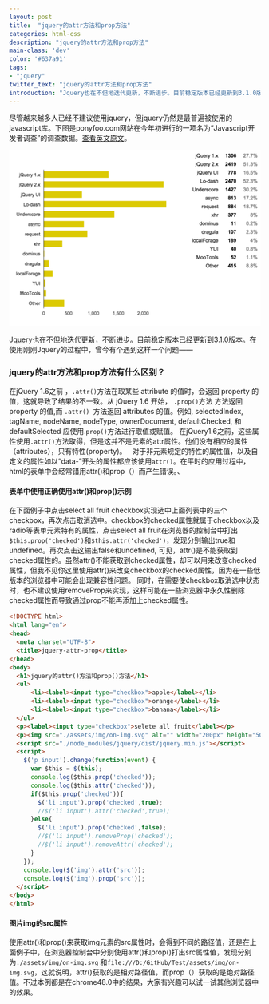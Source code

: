 ```yaml
---
layout: post
title:  "jquery的attr方法和prop方法"
categories: html-css
description: "jquery的attr方法和prop方法"
main-class: 'dev'
color: '#637a91'
tags:
- "jquery"
twitter_text: "jquery的attr方法和prop方法"
introduction: "Jquery也在不但地迭代更新，不断进步。目前稳定版本已经更新到3.1.0版本。在使用刚刚Jquery的过程中，曾今有个遇到这样一个问题——jquery的attr方法和prop方法有什么区别？"
---
```


尽管越来越多人已经不建议使用jquery，但jquery仍然是最普遍被使用的javascript库。下图是ponyfoo.com网站在今年初进行的一项名为“Javascript开发者调查”的调查数据。[查看英文原文](https://ponyfoo.com/articles/javascript-developer-survey-results)。

![Javascript开发者调查-jquery库使用](../assets/img/jquery-use-chart.png)

Jquery也在不但地迭代更新，不断进步。目前稳定版本已经更新到3.1.0版本。在使用刚刚Jquery的过程中，曾今有个遇到这样一个问题——

###     jquery的attr方法和prop方法有什么区别？

在jQuery 1.6之前 ，`.attr()`方法在取某些 attribute 的值时，会返回 property 的值，这就导致了结果的不一致。从 jQuery 1.6 开始， `.prop()`方法 方法返回 property 的值,而 `.attr() `方法返回 attributes 的值。例如, selectedIndex, tagName, nodeName, nodeType, ownerDocument, defaultChecked, 和 defaultSelected 应使用.`prop()`方法进行取值或赋值。 在jQuery1.6之前，这些属性使用`.attr()`方法取得，但是这并不是元素的attr属性。他们没有相应的属性（attributes），只有特性(property)。
 
对于非元素规定的特性的属性值，以及自定义的属性如以“data-”开头的属性都应该使用`attr()`。在平时的应用过程中，html的表单中会经常错用attr()和prop（）而产生错误。、

#### 表单中使用正确使用attr()和prop()示例

在下面例子中点击select all fruit checkbox实现选中上面列表中的三个checkbox，再次点击取消选中。checkbox的checked属性就属于checkbox以及radio等表单元素特有的属性，点击select all fruit在浏览器的控制台中打出`$this.prop('checked')`和`$this.attr('checked')`，发现分别输出true和undefined。再次点击这输出false和undefined,
可见，attr()是不能获取到checked属性的。虽然attr()不能获取到checked属性，却可以用来改变checked属性，但我不见你这里使用attr()来改变checkbox的checked属性，因为在一些低版本的浏览器中可能会出现兼容性问题。
同时，在需要使checkbox取消选中状态时，也不建议使用removeProp来实现，这样可能在一些浏览器中永久性删除checked属性而导致通过prop不能再添加上checked属性。

```html
<!DOCTYPE html>
<html lang="en">
<head>
  <meta charset="UTF-8">
  <title>jquery-attr-prop</title>
</head>
<body>
  <h1>jquery的attr()方法和prop()方法</h1>
  <ul>
      <li><label><input type="checkbox">apple</label></li>
      <li><label><input type="checkbox">orange</label></li>
      <li><label><input type="checkbox">banana</label></li>
  </ul>
  <p><label><input type="checkbox">selete all fruit</label></p>
  <p><img src="./assets/img/on-img.svg" alt="" width="200px" height="50px"></p>
  <script src="./node_modules/jquery/dist/jquery.min.js"></script>
  <script>
    $('p input').change(function(event) {
      var $this = $(this);
      console.log($this.prop('checked'));
      console.log($this.attr('checked'));
      if($this.prop('checked')){
        $('li input').prop('checked',true);
        //$('li input').attr('checked',true);
      }else{
        $('li input').prop('checked',false);
        //$('li input').removeProp('checked');
        //$('li input').removeAttr('checked');
      }
    });
    console.log($('img').attr('src'));
    console.log($('img').prop('src'));
  </script>
</body>
</html>
```

####  图片img的src属性
使用attr()和prop()来获取img元素的src属性时，会得到不同的路径值，还是在上面例子中，在浏览器控制台中分别使用attr()和prop()打出src属性值，发现分别为`./assets/img/on-img.svg`
和`file:///D:/GitHub/Test/assets/img/on-img.svg`，这就说明，attr()获取的是相对路径值，而prop（）获取的是绝对路径值。不过本例都是在chrome48.0中的结果，大家有兴趣可以试一试其他浏览器中的效果。
